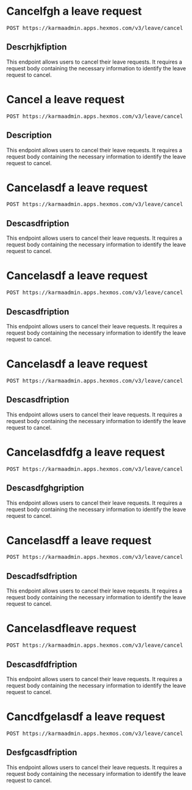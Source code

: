 # Cancelfgh a leave request

<pre id='liveapi-code'>POST https://karmaadmin.apps.hexmos.com/v3/leave/cancel
</pre>

## Descrhjkfiption
This endpoint allows users to cancel their leave requests.
It requires a request body containing the necessary information to identify the leave request to cancel.


# Cancel a leave request

<pre id='liveapi-code'>POST https://karmaadmin.apps.hexmos.com/v3/leave/cancel
</pre>

## Description
This endpoint allows users to cancel their leave requests.
It requires a request body containing the necessary information to identify the leave request to cancel.


# Cancelasdf a leave request

<pre id='liveapi-code'>POST https://karmaadmin.apps.hexmos.com/v3/leave/cancel
</pre>

## Descasdfription
This endpoint allows users to cancel their leave requests.
It requires a request body containing the necessary information to identify the leave request to cancel.



# Cancelasdf a leave request

<pre id='liveapi-code'>POST https://karmaadmin.apps.hexmos.com/v3/leave/cancel
</pre>

## Descasdfription
This endpoint allows users to cancel their leave requests.
It requires a request body containing the necessary information to identify the leave request to cancel.


# Cancelasdf a leave request

<pre id='liveapi-code'>POST https://karmaadmin.apps.hexmos.com/v3/leave/cancel
</pre>

## Descasdfription
This endpoint allows users to cancel their leave requests.
It requires a request body containing the necessary information to identify the leave request to cancel.


# Cancelasdfdfg a leave request

<pre id='liveapi-code'>POST https://karmaadmin.apps.hexmos.com/v3/leave/cancel
</pre>

## Descasdfghgription
This endpoint allows users to cancel their leave requests.
It requires a request body containing the necessary information to identify the leave request to cancel.


# Cancelasdff a leave request

<pre id='liveapi-code'>POST https://karmaadmin.apps.hexmos.com/v3/leave/cancel
</pre>

## Descadfsdfription
This endpoint allows users to cancel their leave requests.
It requires a request body containing the necessary information to identify the leave request to cancel.


# Cancelasdfleave request

<pre id='liveapi-code'>POST https://karmaadmin.apps.hexmos.com/v3/leave/cancel
</pre>

## Descasdfdfription
This endpoint allows users to cancel their leave requests.
It requires a request body containing the necessary information to identify the leave request to cancel.


# Cancdfgelasdf a leave request

<pre id='liveapi-code'>POST https://karmaadmin.apps.hexmos.com/v3/leave/cancel
</pre>

## Desfgcasdfription
This endpoint allows users to cancel their leave requests.
It requires a request body containing the necessary information to identify the leave request to cancel.


